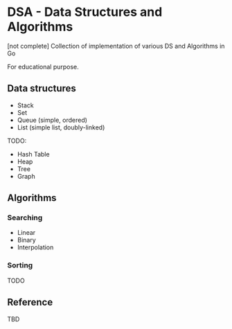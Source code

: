 # DSA - Data Structures and Algorithms

[not complete] Collection of implementation of various DS and Algorithms in Go

For educational purpose.

## Data structures

- Stack
- Set
- Queue (simple, ordered)
- List (simple list, doubly-linked)

TODO:

- Hash Table
- Heap
- Tree
- Graph

## Algorithms

### Searching

- Linear
- Binary
- Interpolation

### Sorting

TODO

## Reference

TBD
